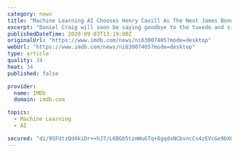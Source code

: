 ```yaml
---
category: news
title: "Machine Learning AI Chooses Henry Cavill As The Next James Bond"
excerpt: "Daniel Craig will soon be saying goodbye to the tuxedo and silenced Walther Ppk, as No Time To Die will be his final outing as James Bond. Craig’s tenure at MI6 has been a resounding success, winning critical adulation for Casino Royale and Skyfall and becoming the highest-grossing Bond of all time."
publishedDateTime: 2020-09-03T13:19:00Z
originalUrl: "https://www.imdb.com/news/ni63007405?mode=desktop"
webUrl: "https://www.imdb.com/news/ni63007405?mode=desktop"
type: article
quality: 34
heat: 34
published: false

provider:
  name: IMDb
  domain: imdb.com

topics:
  - Machine Learning
  - AI

secured: "di/9SFdtzQd4kiDr++hJ7/L6BGb5tzmWuGTq+8gqdxNCbvncCs4zEVcGe9bXOKfZ0M85BfAaYyQz912dF2Lxm2iXcXy9xB8e4aGTM6sjcvPjeoJPiFYsz9IH73ePNNyEO5OMACiax7jSo257hugToD4EktlObye+gqjIRvbNIKgecAZP+Krs9v15oHwUTYQYNobxirIF55B6VexBi+Y4GcMTogtxPHBafrDTaiMYlskr1KwpxTwxl+7jNidV1kLoytYJOgpFCqPAr7LbWe0h/tqSOs+QOIIWeBNgIKqXAxPp8xLlD3NGOZoADlDbfpgPt7hT+3n4QFhUuwIsXygBYRuxr4Zw/0DYa7FvI5fDplQ=;4FFLfu24caPsK3gw1o6luw=="
---
```


